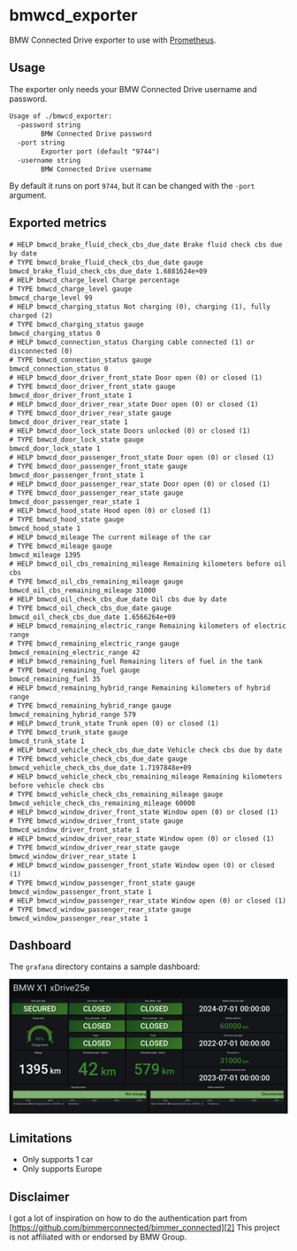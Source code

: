 # bmwcd_exporter

BMW Connected Drive exporter to use with [Prometheus][1].

## Usage

The exporter only needs your BMW Connected Drive username and password.

```
Usage of ./bmwcd_exporter:
  -password string
        BMW Connected Drive password
  -port string
        Exporter port (default "9744")
  -username string
        BMW Connected Drive username
```

By default it runs on port `9744`, but it can be changed with the `-port` argument.

## Exported metrics

```
# HELP bmwcd_brake_fluid_check_cbs_due_date Brake fluid check cbs due by date
# TYPE bmwcd_brake_fluid_check_cbs_due_date gauge
bmwcd_brake_fluid_check_cbs_due_date 1.6881624e+09
# HELP bmwcd_charge_level Charge percentage
# TYPE bmwcd_charge_level gauge
bmwcd_charge_level 99
# HELP bmwcd_charging_status Not charging (0), charging (1), fully charged (2)
# TYPE bmwcd_charging_status gauge
bmwcd_charging_status 0
# HELP bmwcd_connection_status Charging cable connected (1) or disconnected (0)
# TYPE bmwcd_connection_status gauge
bmwcd_connection_status 0
# HELP bmwcd_door_driver_front_state Door open (0) or closed (1)
# TYPE bmwcd_door_driver_front_state gauge
bmwcd_door_driver_front_state 1
# HELP bmwcd_door_driver_rear_state Door open (0) or closed (1)
# TYPE bmwcd_door_driver_rear_state gauge
bmwcd_door_driver_rear_state 1
# HELP bmwcd_door_lock_state Doors unlocked (0) or closed (1)
# TYPE bmwcd_door_lock_state gauge
bmwcd_door_lock_state 1
# HELP bmwcd_door_passenger_front_state Door open (0) or closed (1)
# TYPE bmwcd_door_passenger_front_state gauge
bmwcd_door_passenger_front_state 1
# HELP bmwcd_door_passenger_rear_state Door open (0) or closed (1)
# TYPE bmwcd_door_passenger_rear_state gauge
bmwcd_door_passenger_rear_state 1
# HELP bmwcd_hood_state Hood open (0) or closed (1)
# TYPE bmwcd_hood_state gauge
bmwcd_hood_state 1
# HELP bmwcd_mileage The current mileage of the car
# TYPE bmwcd_mileage gauge
bmwcd_mileage 1395
# HELP bmwcd_oil_cbs_remaining_mileage Remaining kilometers before oil cbs
# TYPE bmwcd_oil_cbs_remaining_mileage gauge
bmwcd_oil_cbs_remaining_mileage 31000
# HELP bmwcd_oil_check_cbs_due_date Oil cbs due by date
# TYPE bmwcd_oil_check_cbs_due_date gauge
bmwcd_oil_check_cbs_due_date 1.6566264e+09
# HELP bmwcd_remaining_electric_range Remaining kilometers of electric range
# TYPE bmwcd_remaining_electric_range gauge
bmwcd_remaining_electric_range 42
# HELP bmwcd_remaining_fuel Remaining liters of fuel in the tank
# TYPE bmwcd_remaining_fuel gauge
bmwcd_remaining_fuel 35
# HELP bmwcd_remaining_hybrid_range Remaining kilometers of hybrid range
# TYPE bmwcd_remaining_hybrid_range gauge
bmwcd_remaining_hybrid_range 579
# HELP bmwcd_trunk_state Trunk open (0) or closed (1)
# TYPE bmwcd_trunk_state gauge
bmwcd_trunk_state 1
# HELP bmwcd_vehicle_check_cbs_due_date Vehicle check cbs due by date
# TYPE bmwcd_vehicle_check_cbs_due_date gauge
bmwcd_vehicle_check_cbs_due_date 1.7197848e+09
# HELP bmwcd_vehicle_check_cbs_remaining_mileage Remaining kilometers before vehicle check cbs
# TYPE bmwcd_vehicle_check_cbs_remaining_mileage gauge
bmwcd_vehicle_check_cbs_remaining_mileage 60000
# HELP bmwcd_window_driver_front_state Window open (0) or closed (1)
# TYPE bmwcd_window_driver_front_state gauge
bmwcd_window_driver_front_state 1
# HELP bmwcd_window_driver_rear_state Window open (0) or closed (1)
# TYPE bmwcd_window_driver_rear_state gauge
bmwcd_window_driver_rear_state 1
# HELP bmwcd_window_passenger_front_state Window open (0) or closed (1)
# TYPE bmwcd_window_passenger_front_state gauge
bmwcd_window_passenger_front_state 1
# HELP bmwcd_window_passenger_rear_state Window open (0) or closed (1)
# TYPE bmwcd_window_passenger_rear_state gauge
bmwcd_window_passenger_rear_state 1
```

## Dashboard

The `grafana` directory contains a sample dashboard:

![Dashboard](img/dashboard.png)

## Limitations

  * Only supports 1 car
  * Only supports Europe

## Disclaimer

I got a lot of inspiration on how to do the authentication part from [https://github.com/bimmerconnected/bimmer_connected][2]
This project is not affiliated with or endorsed by BMW Group.

[1]: https://prometheus.io
[2]: https://github.com/bimmerconnected/bimmer_connected
